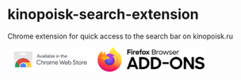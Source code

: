 # kinopoisk-search-extension
Chrome extension for quick access to the search bar on kinopoisk.ru

[<img src="cws.png" height="50">](https://chrome.google.com/webstore/detail/kinopoisk-search/inpnclbkkfdkjnnnijmcjmoddimecdfn)
[<img src="ffaddons.png" height="50">](https://chrome.google.com/webstore/detail/kinopoisk-search/inpnclbkkfdkjnnnijmcjmoddimecdfn)
